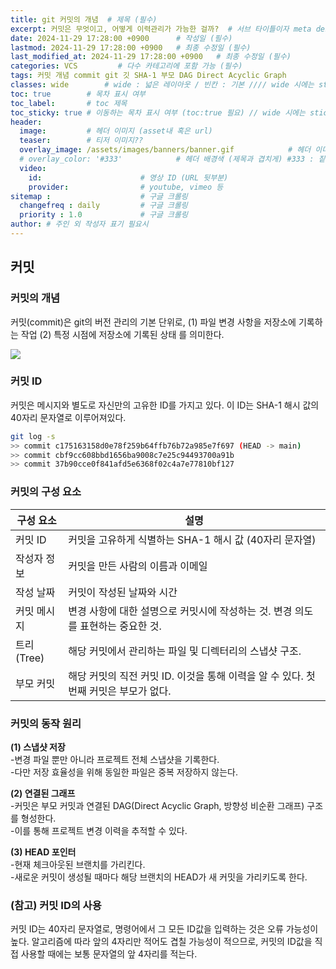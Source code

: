 ```yaml
---
title: git 커밋의 개념  # 제목 (필수)
excerpt: 커밋은 무엇이고, 어떻게 이력관리가 가능한 걸까?  # 서브 타이틀이자 meta description (필수)
date: 2024-11-29 17:28:00 +0900      # 작성일 (필수)
lastmod: 2024-11-29 17:28:00 +0900   # 최종 수정일 (필수)
last_modified_at: 2024-11-29 17:28:00 +0900   # 최종 수정일 (필수)
categories: VCS         # 다수 카테고리에 포함 가능 (필수)
tags: 커밋 개념 commit git 깃 SHA-1 부모 DAG Direct Acyclic Graph                     # 태그 복수개 가능 (필수)
classes: wide        # wide : 넓은 레이아웃 / 빈칸 : 기본 //// wide 시에는 sticky toc 불가
toc: true        # 목차 표시 여부
toc_label:       # toc 제목
toc_sticky: true # 이동하는 목차 표시 여부 (toc:true 필요) // wide 시에는 sticky toc 불가
header: 
  image:         # 헤더 이미지 (asset내 혹은 url)
  teaser:        # 티저 이미지??
  overlay_image: /assets/images/banners/banner.gif            # 헤더 이미지 (제목과 겹치게)
  # overlay_color: '#333'            # 헤더 배경색 (제목과 겹치게) #333 : 짙은 회색 (필수)
  video:
    id:                      # 영상 ID (URL 뒷부분)
    provider:                # youtube, vimeo 등
sitemap :                    # 구글 크롤링
  changefreq : daily         # 구글 크롤링
  priority : 1.0             # 구글 크롤링
author: # 주인 외 작성자 표기 필요시
---
```

<!--postNo: 20241129_010-->

## 커밋  

### 커밋의 개념  

커밋(commit)은 git의 버전 관리의 기본 단위로, (1) 파일 변경 사항을 저장소에 기록하는 작업 (2) 특정 시점에 저장소에 기록된 상태 를 의미한다.  

![](/assets/images/20241129_010_001.png)

### 커밋 ID  

커밋은 메시지와 별도로 자신만의 고유한 ID를 가지고 있다. 이 ID는 SHA-1 해시 값의 40자리 문자열로 이루어져있다.  

```bash
git log -s
>> commit c175163158d0e78f259b64ffb76b72a985e7f697 (HEAD -> main)
>> commit cbf9cc608bbd1656ba9008c7e25c94493700a91b
>> commit 37b90cce0f841afd5e6368f02c4a7e77810bf127
```

### 커밋의 구성 요소  

|구성 요소|설명|
|---|---|
|커밋 ID|커밋을 고유하게 식별하는 SHA-1 해시 값 (40자리 문자열)|
|작성자 정보|커밋을 만든 사람의 이름과 이메일|
|작성 날짜|커밋이 작성된 날짜와 시간|
|커밋 메시지|변경 사항에 대한 설명으로 커밋시에 작성하는 것. 변경 의도를 표현하는 중요한 것.|
|트리(Tree)|해당 커밋에서 관리하는 파일 및 디렉터리의 스냅샷 구조.|
|부모 커밋|해당 커밋의 직전 커밋 ID. 이것을 통해 이력을 알 수 있다. 첫 번째 커밋은 부모가 없다.|

### 커밋의 동작 원리  

**(1) 스냅샷 저장**  
-변경 파일 뿐만 아니라 프로젝트 전체 스냅샷을 기록한다.  
-다만 저장 효율성을 위해 동일한 파일은 중복 저장하지 않는다.  

**(2) 연결된 그래프**  
-커밋은 부모 커밋과 연결된 DAG(Direct Acyclic Graph, 방향성 비순환 그래프) 구조를 형성한다.  
-이를 통해 프로젝트 변경 이력을 추적할 수 있다.  

**(3) HEAD 포인터**  
-현재 체크아웃된 브랜치를 가리킨다.  
-새로운 커밋이 생성될 때마다 해당 브랜치의 HEAD가 새 커밋을 가리키도록 한다.  


### (참고) 커밋 ID의 사용  

커밋 ID는 40자리 문자열로, 명령어에서 그 모든 ID값을 입력하는 것은 오류 가능성이 높다. 알고리즘에 따라 앞의 4자리만 적어도 겹칠 가능성이 적으므로, 커밋의 ID값을 직접 사용할 때에는 보통 문자열의 앞 4자리를 적는다.